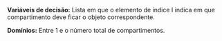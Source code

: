 **Variáveis de decisão:** Lista em que o elemento de índice I indica em que compartimento deve ficar o objeto correspondente.

**Domínios:** Entre 1 e o número total de compartimentos.



